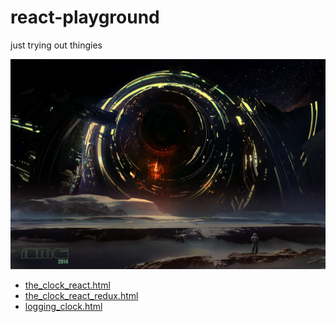 # react-playground
just trying out thingies

![playground](https://raw.githubusercontent.com/Muzietto/react-playground/master/docs/giants_in_the_playground.jpg)

- [the_clock_react.html](http://rawgit.com/Muzietto/react-playground/master/chapter4/the_clock_react.html)
- [the_clock_react_redux.html](http://rawgit.com/Muzietto/react-playground/master/chapter4/the_clock_react_redux.html)
- [logging_clock.html](http://rawgit.com/Muzietto/react-playground/master/chapter5/logging_clock/logging_clock.html)
